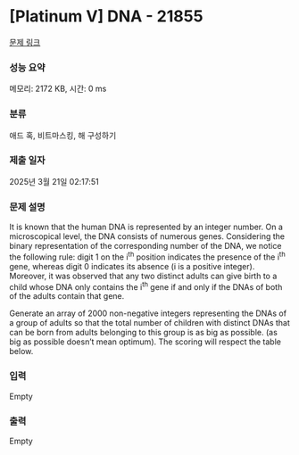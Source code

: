 # [Platinum V] DNA - 21855 

[문제 링크](https://www.acmicpc.net/problem/21855) 

### 성능 요약

메모리: 2172 KB, 시간: 0 ms

### 분류

애드 혹, 비트마스킹, 해 구성하기

### 제출 일자

2025년 3월 21일 02:17:51

### 문제 설명

<p>It is known that the human DNA is represented by an integer number. On a microscopical level, the DNA consists of numerous genes. Considering the binary representation of the corresponding number of the DNA, we notice the following rule: digit 1 on the i<sup>th</sup> position indicates the presence of the i<sup>th</sup> gene, whereas digit 0 indicates its absence (i is a positive integer). Moreover, it was observed that any two distinct adults can give birth to a child whose DNA only contains the i<sup>th</sup> gene if and only if the DNAs of both of the adults contain that gene.</p>

<p>Generate an array of 2000 non-negative integers representing the DNAs of a group of adults so that the total number of children with distinct DNAs that can be born from adults belonging to this group is as big as possible. (as big as possible doesn’t mean optimum). The scoring will respect the table below.</p>

### 입력 

 Empty

### 출력 

 Empty

